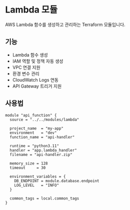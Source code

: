 # Lambda 모듈

AWS Lambda 함수를 생성하고 관리하는 Terraform 모듈입니다.

## 기능

- Lambda 함수 생성
- IAM 역할 및 정책 자동 생성
- VPC 연결 지원
- 환경 변수 관리
- CloudWatch Logs 연동
- API Gateway 트리거 지원

## 사용법

```hcl
module "api_function" {
  source = "../../modules/lambda"
  
  project_name  = "my-app"
  environment   = "dev"
  function_name = "api-handler"
  
  runtime = "python3.11"
  handler = "app.lambda_handler"
  filename = "api-handler.zip"
  
  memory_size = 128
  timeout     = 30
  
  environment_variables = {
    DB_ENDPOINT = module.database.endpoint
    LOG_LEVEL   = "INFO"
  }
  
  common_tags = local.common_tags
}
```